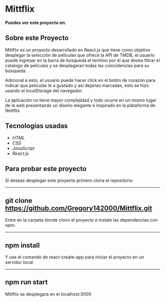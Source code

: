 # Mittflix
**Puedes ver este proyecto en: []()**

## Sobre este Proyecto
Mittflix es un proyecto desarrollado en React.js que tiene como objetivo desplegar la selección de películas que ofrece la API de TMDB, el usuario puede ingresar en la barra de búsqueda el termino por el que desea filtrar el catalogo de películas y se desplegaran todas las coincidencias para su búsqueda.

Adicional a esto, el usuario puede hacer click en el botón de corazón para indicar que películas le a gustado y asi dejarlas marcadas, esto se hizo usando el localStorage del navegador.

La aplicación no tiene mayor complejidad y todo ocurre en un mismo lugar de la web presentando un diseño elegante e inspirado en la plataforma de Nettflix.

## Tecnologías usadas

- *HTML*
- *CSS*
- *JavaScript*
- *React.js*

## Para probar este proyecto

Si deseas desplegar este proyecto primero clona el repositorio:

---
git clone https://github.com/Gregory142000/Mittflix.git
---

Entre en la carpeta donde clono el proyecto e instale las dependencias con npm:

---
npm install
---

Y use el comando de react-create-app para iniciar el proyecto en un servidor local:

---
npm run start
---

Mittflix se desplegara en el localhost:3000
